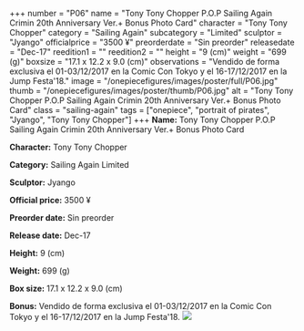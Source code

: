 +++
number = "P06"
name = "Tony Tony Chopper P.O.P Sailing Again Crimin 20th Anniversary Ver.&#43; Bonus Photo Card"
character = "Tony Tony Chopper"
category = "Sailing Again"
subcategory = "Limited"
sculptor = "Jyango"
officialprice = "3500 ¥"
preorderdate = "Sin preorder"
releasedate = "Dec-17"
reedition1 = ""
reedition2 = ""
height = "9 (cm)"
weight = "699 (g)"
boxsize = "17.1 x 12.2 x 9.0 (cm)"
observations = "Vendido de forma exclusiva el 01-03/12/2017 en la Comic Con Tokyo y el 16-17/12/2017 en la Jump Festa&#39;18."
image = "/onepiecefigures/images/poster/full/P06.jpg"
thumb = "/onepiecefigures/images/poster/thumb/P06.jpg"
alt = "Tony Tony Chopper P.O.P Sailing Again Crimin 20th Anniversary Ver.&#43; Bonus Photo Card"
class = "sailing-again"
tags = ["onepiece", "portrait of pirates", "Jyango", "Tony Tony Chopper"]
+++
**Name:** Tony Tony Chopper P.O.P Sailing Again Crimin 20th Anniversary Ver.&#43; Bonus Photo Card

**Character:** Tony Tony Chopper

**Category:** Sailing Again  Limited 

**Sculptor:** Jyango

**Official price:** 3500 ¥

**Preorder date:** Sin preorder

**Release date:** Dec-17

**Height:** 9 (cm)

**Weight:** 699 (g)

**Box size:** 17.1 x 12.2 x 9.0 (cm)

**Bonus:** Vendido de forma exclusiva el 01-03/12/2017 en la Comic Con Tokyo y el 16-17/12/2017 en la Jump Festa&#39;18.
<img src="/onepiecefigures/images/poster/thumb/P06.jpg">